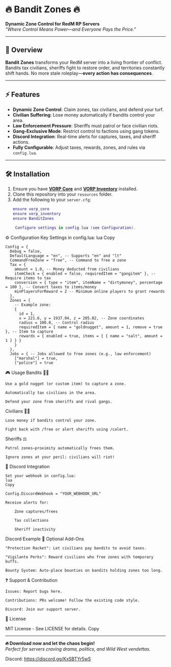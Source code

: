 # 🔥 Bandit Zones 🔥 
**Dynamic Zone Control for RedM RP Servers**  
*"Where Control Means Power—and Everyone Pays the Price."*

---

## 📜 Overview
**Bandit Zones** transforms your RedM server into a living frontier of conflict. Bandits tax civilians, sheriffs fight to restore order, and territories constantly shift hands. No more stale roleplay—**every action has consequences**.

---

## ⚡ Features
- **Dynamic Zone Control**: Claim zones, tax civilians, and defend your turf.
- **Civilian Suffering**: Lose money automatically if bandits control your area.
- **Law Enforcement Pressure**: Sheriffs must patrol or face civilian riots.
- **Gang-Exclusive Mode**: Restrict control to factions using gang tokens.
- **Discord Integration**: Real-time alerts for captures, taxes, and sheriff actions.
- **Fully Configurable**: Adjust taxes, rewards, zones, and rules via `config.lua`.

---

## 🛠️ Installation
1. Ensure you have **[VORP Core](https://github.com/VORPCORE/VORP-Core)** and **[VORP Inventory](https://github.com/VORPCORE/VORP-Inventory)** installed.
2. Clone this repository into your `resources` folder.
3. Add the following to your `server.cfg`:
   ```lua
   ensure vorp_core
   ensure vorp_inventory
   ensure BanditZones

    Configure settings in config.lua (see Configuration).

⚙️ Configuration
Key Settings in config.lua:
lua
Copy


```
Config = {
  Debug = false,
  DefaultLanguage = "en", -- Supports "en" and "lt"
  CommandFreeZone = "free", -- Command to free a zone
  Tax = {
    amount = 1.0, -- Money deducted from civilians
    itemCheck = { enabled = false, requiredItem = "gangitem" }, -- Require items to tax
    conversion = { type = "item", itemName = "dirtymoney", percentage = 100 }, -- Convert taxes to items/money
    minPlayersForReward = 2 -- Minimum online players to grant rewards
  },
  Zones = {
    -- Example zone:
    {
      id = 1,
      x = 221.6, y = 1937.04, z = 205.02, -- Zone coordinates
      radius = 100.0, -- Control radius
      requiredItem = { name = "goldnugget", amount = 1, remove = true }, -- Item to capture
      rewards = { enabled = true, items = { { name = "salt", amount = 1 } } }
    }
  },
  Jobs = { -- Jobs allowed to free zones (e.g., law enforcement)
    ["marshal"] = true,
    ["police"] = true

```    

🎮 Usage
Bandits 🏴‍☠️

    Use a gold nugget (or custom item) to capture a zone.

    Automatically tax civilians in the area.

    Defend your zone from sheriffs and rival gangs.

Civilians 👨🌾

    Lose money if bandits control your zone.

    Fight back with /free or alert sheriffs using /calert.

Sheriffs ⚖️

    Patrol zones—proximity automatically frees them.

    Ignore zones at your peril: civilians will riot!

💬 Discord Integration

    Set your webhook in config.lua:
    lua
    Copy

    Config.DiscordWebhook = "YOUR_WEBHOOK_URL"

    Receive alerts for:

        Zone captures/frees

        Tax collections

        Sheriff inactivity

Discord Example
🚀 Optional Add-Ons

    "Protection Racket": Let civilians pay bandits to avoid taxes.

    "Vigilante Perks": Reward civilians who free zones with temporary buffs.

    Bounty System: Auto-place bounties on bandits holding zones too long.

❓ Support & Contribution

    Issues: Report bugs here.

    Contributions: PRs welcome! Follow the existing code style.

    Discord: Join our support server.

📄 License

MIT License - See LICENSE for details.
Copy


---

**🔥 Download now and let the chaos begin!**  
*Perfect for servers craving drama, politics, and Wild West vendettas.*

Discord: 
https://discord.gg/KxSBTYr5wS
